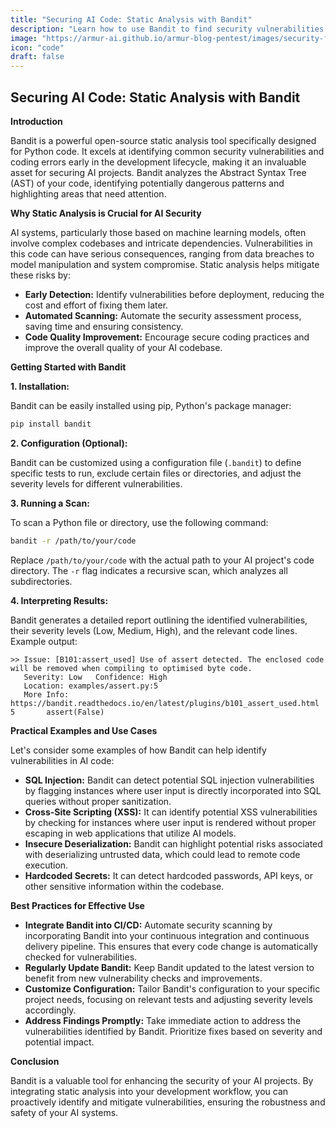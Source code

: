 ```yaml
---
title: "Securing AI Code: Static Analysis with Bandit"
description: "Learn how to use Bandit to find security vulnerabilities in your Python AI code, covering installation, configuration, scanning, and result interpretation."
image: "https://armur-ai.github.io/armur-blog-pentest/images/security-fundamentals.png"
icon: "code"
draft: false
---
```


## Securing AI Code: Static Analysis with Bandit

**Introduction**

Bandit is a powerful open-source static analysis tool specifically designed for Python code. It excels at identifying common security vulnerabilities and coding errors early in the development lifecycle, making it an invaluable asset for securing AI projects. Bandit analyzes the Abstract Syntax Tree (AST) of your code, identifying potentially dangerous patterns and highlighting areas that need attention.

**Why Static Analysis is Crucial for AI Security**

AI systems, particularly those based on machine learning models, often involve complex codebases and intricate dependencies.  Vulnerabilities in this code can have serious consequences, ranging from data breaches to model manipulation and system compromise. Static analysis helps mitigate these risks by:

* **Early Detection:** Identify vulnerabilities before deployment, reducing the cost and effort of fixing them later.
* **Automated Scanning:** Automate the security assessment process, saving time and ensuring consistency.
* **Code Quality Improvement:** Encourage secure coding practices and improve the overall quality of your AI codebase.

**Getting Started with Bandit**

**1. Installation:**

Bandit can be easily installed using pip, Python's package manager:

```bash
pip install bandit
```

**2. Configuration (Optional):**

Bandit can be customized using a configuration file (`.bandit`) to define specific tests to run, exclude certain files or directories, and adjust the severity levels for different vulnerabilities.

**3. Running a Scan:**

To scan a Python file or directory, use the following command:

```bash
bandit -r /path/to/your/code
```

Replace `/path/to/your/code` with the actual path to your AI project's code directory. The `-r` flag indicates a recursive scan, which analyzes all subdirectories.

**4. Interpreting Results:**

Bandit generates a detailed report outlining the identified vulnerabilities, their severity levels (Low, Medium, High), and the relevant code lines.  Example output:

```
>> Issue: [B101:assert_used] Use of assert detected. The enclosed code will be removed when compiling to optimised byte code.
   Severity: Low   Confidence: High
   Location: examples/assert.py:5
   More Info: https://bandit.readthedocs.io/en/latest/plugins/b101_assert_used.html
5       assert(False)
```

**Practical Examples and Use Cases**

Let's consider some examples of how Bandit can help identify vulnerabilities in AI code:

* **SQL Injection:** Bandit can detect potential SQL injection vulnerabilities by flagging instances where user input is directly incorporated into SQL queries without proper sanitization.
* **Cross-Site Scripting (XSS):**  It can identify potential XSS vulnerabilities by checking for instances where user input is rendered without proper escaping in web applications that utilize AI models.
* **Insecure Deserialization:** Bandit can highlight potential risks associated with deserializing untrusted data, which could lead to remote code execution.
* **Hardcoded Secrets:** It can detect hardcoded passwords, API keys, or other sensitive information within the codebase.

**Best Practices for Effective Use**

* **Integrate Bandit into CI/CD:** Automate security scanning by incorporating Bandit into your continuous integration and continuous delivery pipeline. This ensures that every code change is automatically checked for vulnerabilities.
* **Regularly Update Bandit:** Keep Bandit updated to the latest version to benefit from new vulnerability checks and improvements.
* **Customize Configuration:**  Tailor Bandit's configuration to your specific project needs, focusing on relevant tests and adjusting severity levels accordingly.
* **Address Findings Promptly:** Take immediate action to address the vulnerabilities identified by Bandit. Prioritize fixes based on severity and potential impact.

**Conclusion**

Bandit is a valuable tool for enhancing the security of your AI projects. By integrating static analysis into your development workflow, you can proactively identify and mitigate vulnerabilities, ensuring the robustness and safety of your AI systems.
